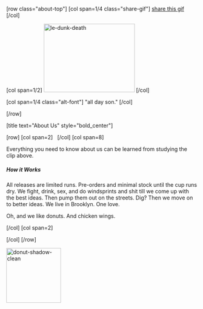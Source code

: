 [row class="about-top"]
[col span=1/4  class="share-gif"]
<a href="#">share this gif</a>
[/col]

[col span=1/2]
<img src="http://dunk.site/wp-content/uploads/2013/12/le-dunk-death.gif" alt="le-dunk-death" width="240" height="180" class="aligncenter size-full wp-image-815" />
[/col]

[col span=1/4 class="alt-font"]
"all day son."
[/col]

[/row]

[title text="About Us" style="bold_center"]


[row]
[col span=2]
&nbsp;
[/col]
[col span=8]

<p class="bigtext">Everything you need to know about us can be learned from studying the clip above.</p>

<h5 class="bodytext">How it Works</h5>
<p>
All releases are limited runs. Pre-orders and minimal stock until the cup runs dry. We fight, drink, sex, and do windsprints and shit till we come up with the best ideas. Then pump them out on the streets. Dig? Then we move on to better ideas. We live in Brooklyn. One love.
</p>

<p class="midtext">Oh, and we like donuts. And chicken wings.</p>

[/col]
[col span=2]

[/col]
[/row]

<img src="http://dunk.site/wp-content/uploads/2013/12/donut-shadow-clean.png" alt="donut-shadow-clean" width="144" height="144" class="aligncenter size-full wp-image-1280" />